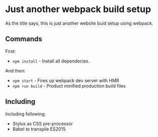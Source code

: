# Just another webpack build setup

As the title says, this is just another website buid setup using webpack.

## Commands
First:
- `npm install` - Install all dependecies.

And then:
- `npm start` - Fires up webpack dev server with HMR
- `npm run build` - Product minified production build files

## Including
Including following:
- Stylus as CSS pre-processor
- Babel to transpile ES2015
